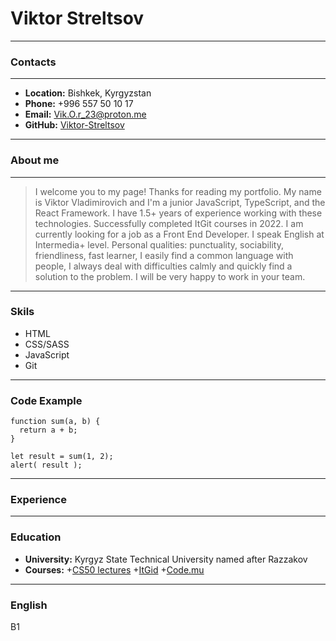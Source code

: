 # Viktor Streltsov
***
### Contacts
***
* __Location:__ Bishkek, Kyrgyzstan
* __Phone:__ +996 557 50 10 17
* __Email:__ Vik.O.r_23@proton.me
* __GitHub:__ [Viktor-Streltsov](https://github.com/Viktor-Streltsov)
***
### About me
***
> I welcome you to my page! Thanks for reading my portfolio. My name is Viktor Vladimirovich and I'm a junior JavaScript, TypeScript, and the React Framework. I have 1.5+ years of experience working with these technologies. Successfully completed ItGit courses in 2022. I am currently looking for a job as a Front End Developer. I speak English at Intermedia+ level. Personal qualities: punctuality, sociability, friendliness, fast learner, I easily find a common language with people, I always deal with difficulties calmly and quickly find a solution to the problem. I will be very happy to work in your team.
***
### Skils
* HTML
* CSS/SASS
* JavaScript
* Git
***
### Code Example
```
function sum(a, b) {
  return a + b;
}

let result = sum(1, 2);
alert( result );
```
***
### Experience
***
### Education
* __University:__ Kyrgyz State Technical University named after Razzakov
* __Courses:__
    +[CS50 lectures](https://www.youtube.com/channel/UCcabW7890RKJzL968QWEykA)
    +[ItGid](https://cabinet.itgid.info/ru)
    +[Code.mu](https://code.mu/ru/javascript/book/prime/)
***
### English
B1
